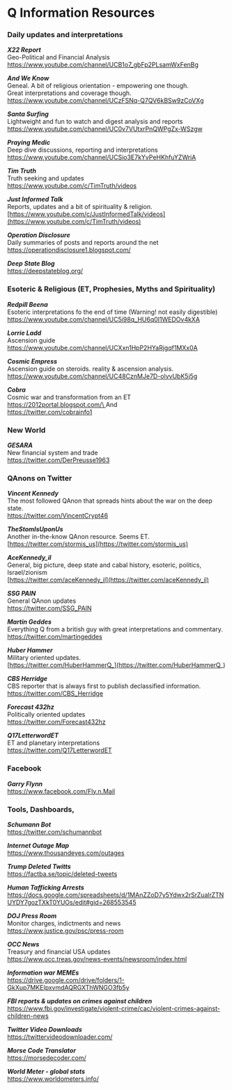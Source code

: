 Q Information Resources
=======================

### Daily updates and interpretations

***X22 Report***\
Geo-Political and Financial Analysis\
<https://www.youtube.com/channel/UCB1o7_gbFp2PLsamWxFenBg>

***And We Know***\
Geneal. A bit of religious orientation - empowering one though.\
Great interpretations and coverage though.\
<https://www.youtube.com/channel/UCzFSNq-Q7QV6kBSw9zCoVXg>

***Santa Surfing***\
Lightweight and fun to watch and digest analysis and reports\
<https://www.youtube.com/channel/UC0v7VUtxrPnQWPgZx-WSzgw>

***Praying Medic***\
Deep dive discussions, reporting and interpretations\
<https://www.youtube.com/channel/UCSio3E7kYvPeHKhfuYZWriA>

***Tim Truth***\
Truth seeking and updates\
<https://www.youtube.com/c/TimTruth/videos>

***Just Informed Talk***\
Reports, updates and a bit of spirituality & religion.\
[https://www.youtube.com/c/JustInformedTalk/videos](https://www.youtube.com/c/TimTruth/videos)

***Operation Disclosure***\
Daily summaries of posts and reports around the net\
<https://operationdisclosure1.blogspot.com/>

***Deep State Blog***\
<https://deepstateblog.org/>

### Esoteric & Religious (ET, Prophesies, Myths and Spirituality)

***Redpill Beena***\
Esoteric interpretations fo the end of time (Warning! not easily digestible)\
<https://www.youtube.com/channel/UC5i98q_HU6q0I1WEDOv4kXA>

***Lorrie Ladd***\
Ascension guide\
<https://www.youtube.com/channel/UCXxn1HpP2HYaRjgqf1MXx0A>

***Cosmic Empress***\
Ascension guide on steroids. reality & ascension analysis.\
<https://www.youtube.com/channel/UC48CznMJe7D-olvvUbK5j5g>

***Cobra***\
Cosmic war and transformation from an ET\
[https://2012portal.blogspot.com/\
](https://2012portal.blogspot.com/)And\
<https://twitter.com/cobrainfo1>

### New World

***GESARA***\
New financial system and trade\
<https://twitter.com/DerPreusse1963>

### QAnons on Twitter

***Vincent Kennedy***\
The most followed QAnon that spreads hints about the war on the deep state.\
<https://twitter.com/VincentCrypt46>

***TheStomIsUponUs***\
Another in-the-know QAnon resource. Seems ET.\
[https://twitter.com/stormis_us](https://twitter.com/stormis_us)

***AceKennedy_il***\
General, big picture, deep state and cabal history, esoteric, politics, Israel/zionism\
[https://twitter.com/aceKennedy_il](https://twitter.com/aceKennedy_il)

***SSG PAIN***\
General QAnon updates\
<https://twitter.com/SSG_PAIN>

***Martin Geddes***\
Everything Q from a british guy with great interpretations and commentary.\
<https://twitter.com/martingeddes>

***Huber Hammer***\
Military oriented updates.\
[https://twitter.com/HuberHammerQ_](https://twitter.com/HuberHammerQ_)

***CBS Herridge***\
CBS reporter that is always first to publish declassified information.\
<https://twitter.com/CBS_Herridge>

***Forecast 432hz***\
Politically oriented updates\
<https://twitter.com/Forecast432hz>

***Q17LetterwordET***\
ET and planetary interpretations\
<https://twitter.com/Q17LetterwordET>

### Facebook

***Garry Flynn***\
<https://www.facebook.com/Fly.n.Mail>

### Tools, Dashboards, 

***Schumann Bot***\
<https://twitter.com/schumannbot>

***Internet Outage Map***\
<https://www.thousandeyes.com/outages>

***Trump Deleted Twitts***\
<https://factba.se/topic/deleted-tweets>

***Human Tafficking Arrests***\
<https://docs.google.com/spreadsheets/d/1MAnZZoD7y5Ydwx2rSrZualrZTNUYDY7gozTXkT0YUOs/edit#gid=268553545>

***DOJ Press Room***\
Monitor charges, indictments and news\
<https://www.justice.gov/psc/press-room>

***OCC News***\
Treasury and financial USA updates\
<https://www.occ.treas.gov/news-events/newsroom/index.html>

***Information war MEMEs***\
<https://drive.google.com/drive/folders/1-GkXup7MKEIpxvmdAQRGXThWNGO3fb5y>

***FBI reports & updates on crimes against children***\
<https://www.fbi.gov/investigate/violent-crime/cac/violent-crimes-against-children-news>

***Twitter Video Downloads***\
<https://twittervideodownloader.com/>

***Morse Code Translator***\
<https://morsedecoder.com/>

***World Meter - global stats***\
<https://www.worldometers.info/>
